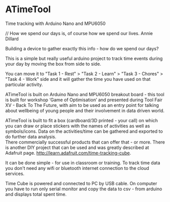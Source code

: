 # ATimeTool
Time tracking with Arduino Nano and  MPU6050

// How we spend our days is, of course how we spend our lives. Annie Dillard

Building a device to gather exactly this info - how do we spend our days?

This is a simple but really useful arduino project to track time events during your day by moving the box from side to side.
 
You can move it to "Task 1 - Rest" > "Task 2 - Learn" > "Task 3 - Chores" > "Task 4 - Work" side and it will gather the time you have used on that particular activity. 
 
ATimeTool is built on Arduino Nano and MPU6050 breakout board - this tool is built for workshop ‘Game of Optimisation’ and presented during Tool Fair XV - Back To The Future, with aim to be used as an entry point for talking about wellbeing of young people and their involvement in data driven world. 
 
ATimeTool is built to fit a box (cardboard/3D printed - your call) on which you can draw or place stickers with the names of activities as well as symbols/icons. Data on the activities/time can be gathered and exported to do further data analysis.  
There commercially successful products that can offer that - or more. There is another DIY project that can be used and was greatly described at Adafruit page.  http://learn.adafruit.com/time-tracking-cube. 
 
It can be done simple - for use in classroom or training. To track time data you don't need any wifi or bluetooth internet connection to the cloud services. 

Time Cube is powered and connected to PC by USB cable. On computer you have to run only  serial monitor and copy the data to csv - from arduino and displays total spent time.

